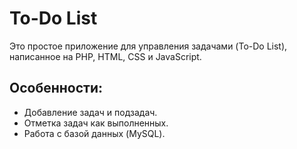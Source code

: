 # To-Do List

Это простое приложение для управления задачами (To-Do List), написанное на PHP, HTML, CSS и JavaScript.

## Особенности:
- Добавление задач и подзадач.
- Отметка задач как выполненных.
- Работа с базой данных (MySQL).
